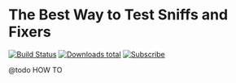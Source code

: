 # The Best Way to Test Sniffs and Fixers

[![Build Status](https://img.shields.io/travis/Symplify/EasyCodingStandardTester/master.svg?style=flat-square)](https://travis-ci.org/Symplify/EasyCodingStandardTester)
[![Downloads total](https://img.shields.io/packagist/dt/symplify/easy-coding-standard-tester.svg?style=flat-square)](https://packagist.org/packages/symplify/easy-coding-standard-tester)
[![Subscribe](https://img.shields.io/badge/subscribe-to--releases-green.svg?style=flat-square)](https://libraries.io/packagist/symplify%2Feasy-coding-standard-tester)

@todo HOW TO
